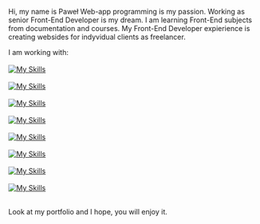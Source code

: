 <hx> Hi, my name is Paweł </hx> 
Web-app programming is my passion. Working as senior Front-End Developer is my dream. I am learning Front-End subjects from documentation and courses. My Front-End Developer expierience is creating websides for indyvidual clients as freelancer.

I am working with: <br /> <br />
[![My Skills](https://skillicons.dev/icons?i=html)](https://skillicons.dev)<br /> <br />
[![My Skills](https://skillicons.dev/icons?i=css)](https://skillicons.dev)<br /> <br />
[![My Skills](https://skillicons.dev/icons?i=sass)](https://skillicons.dev)<br /> <br />
[![My Skills](https://skillicons.dev/icons?i=js)](https://skillicons.dev)<br /> <br />
[![My Skills](https://skillicons.dev/icons?i=sass)](https://skillicons.dev)<br /> <br />
[![My Skills](https://skillicons.dev/icons?i=react)](https://skillicons.dev)<br /> <br />
[![My Skills](https://skillicons.dev/icons?i=redux)](https://skillicons.dev)<br /> <br />
[![My Skills](https://skillicons.dev/icons?i=git)](https://skillicons.dev)<br /> <br />

Look at my portfolio and I hope, you will enjoy it.





<!--
**pawelosso/pawelosso** is a ✨ _special_ ✨ repository because its `README.md` (this file) appears on your GitHub profile.

Here are some ideas to get you started:

- 🔭 I’m currently working on ...
- 🌱 I’m currently learning ...
- 👯 I’m looking to collaborate on ...
- 🤔 I’m looking for help with ...
- 💬 Ask me about ...
- 📫 How to reach me: ...
- 😄 Pronouns: ...
- ⚡ Fun fact: ...
-->
